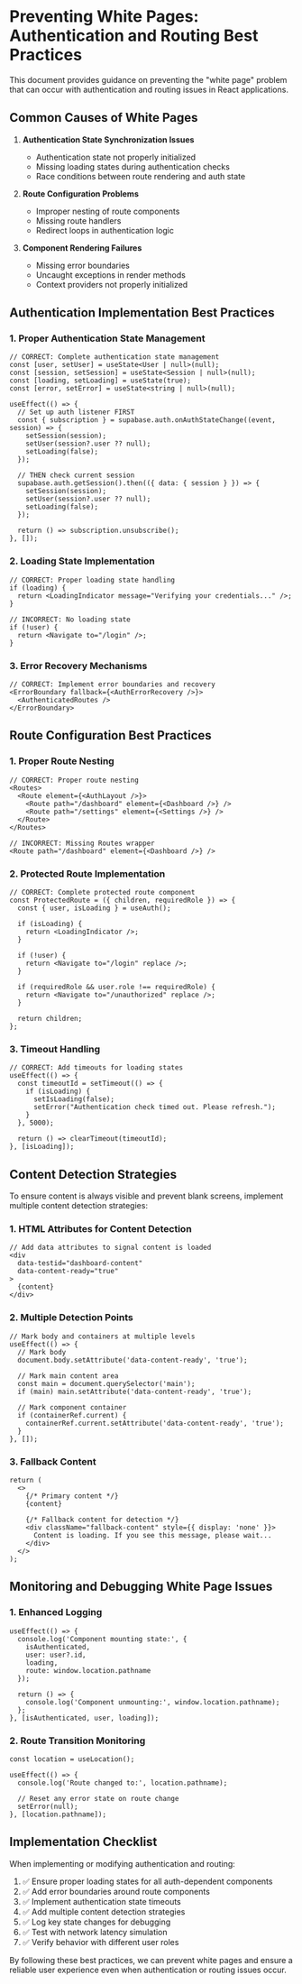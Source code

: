
# Preventing White Pages: Authentication and Routing Best Practices

This document provides guidance on preventing the "white page" problem that can occur with authentication and routing issues in React applications.

## Common Causes of White Pages

1. **Authentication State Synchronization Issues**
   - Authentication state not properly initialized
   - Missing loading states during authentication checks
   - Race conditions between route rendering and auth state

2. **Route Configuration Problems**
   - Improper nesting of route components
   - Missing route handlers
   - Redirect loops in authentication logic

3. **Component Rendering Failures**
   - Missing error boundaries
   - Uncaught exceptions in render methods
   - Context providers not properly initialized

## Authentication Implementation Best Practices

### 1. Proper Authentication State Management

```tsx
// CORRECT: Complete authentication state management
const [user, setUser] = useState<User | null>(null);
const [session, setSession] = useState<Session | null>(null);
const [loading, setLoading] = useState(true);
const [error, setError] = useState<string | null>(null);

useEffect(() => {
  // Set up auth listener FIRST
  const { subscription } = supabase.auth.onAuthStateChange((event, session) => {
    setSession(session);
    setUser(session?.user ?? null);
    setLoading(false);
  });

  // THEN check current session
  supabase.auth.getSession().then(({ data: { session } }) => {
    setSession(session);
    setUser(session?.user ?? null);
    setLoading(false);
  });

  return () => subscription.unsubscribe();
}, []);
```

### 2. Loading State Implementation

```tsx
// CORRECT: Proper loading state handling
if (loading) {
  return <LoadingIndicator message="Verifying your credentials..." />;
}

// INCORRECT: No loading state
if (!user) {
  return <Navigate to="/login" />;
}
```

### 3. Error Recovery Mechanisms

```tsx
// CORRECT: Implement error boundaries and recovery
<ErrorBoundary fallback={<AuthErrorRecovery />}>
  <AuthenticatedRoutes />
</ErrorBoundary>
```

## Route Configuration Best Practices

### 1. Proper Route Nesting

```tsx
// CORRECT: Proper route nesting
<Routes>
  <Route element={<AuthLayout />}>
    <Route path="/dashboard" element={<Dashboard />} />
    <Route path="/settings" element={<Settings />} />
  </Route>
</Routes>

// INCORRECT: Missing Routes wrapper
<Route path="/dashboard" element={<Dashboard />} />
```

### 2. Protected Route Implementation

```tsx
// CORRECT: Complete protected route component
const ProtectedRoute = ({ children, requiredRole }) => {
  const { user, isLoading } = useAuth();
  
  if (isLoading) {
    return <LoadingIndicator />;
  }
  
  if (!user) {
    return <Navigate to="/login" replace />;
  }
  
  if (requiredRole && user.role !== requiredRole) {
    return <Navigate to="/unauthorized" replace />;
  }
  
  return children;
};
```

### 3. Timeout Handling

```tsx
// CORRECT: Add timeouts for loading states
useEffect(() => {
  const timeoutId = setTimeout(() => {
    if (isLoading) {
      setIsLoading(false);
      setError("Authentication check timed out. Please refresh.");
    }
  }, 5000);
  
  return () => clearTimeout(timeoutId);
}, [isLoading]);
```

## Content Detection Strategies

To ensure content is always visible and prevent blank screens, implement multiple content detection strategies:

### 1. HTML Attributes for Content Detection

```tsx
// Add data attributes to signal content is loaded
<div 
  data-testid="dashboard-content" 
  data-content-ready="true"
>
  {content}
</div>
```

### 2. Multiple Detection Points

```tsx
// Mark body and containers at multiple levels
useEffect(() => {
  // Mark body
  document.body.setAttribute('data-content-ready', 'true');
  
  // Mark main content area
  const main = document.querySelector('main');
  if (main) main.setAttribute('data-content-ready', 'true');
  
  // Mark component container
  if (containerRef.current) {
    containerRef.current.setAttribute('data-content-ready', 'true');
  }
}, []);
```

### 3. Fallback Content

```tsx
return (
  <>
    {/* Primary content */}
    {content}
    
    {/* Fallback content for detection */}
    <div className="fallback-content" style={{ display: 'none' }}>
      Content is loading. If you see this message, please wait...
    </div>
  </>
);
```

## Monitoring and Debugging White Page Issues

### 1. Enhanced Logging

```tsx
useEffect(() => {
  console.log('Component mounting state:', {
    isAuthenticated,
    user: user?.id,
    loading,
    route: window.location.pathname
  });
  
  return () => {
    console.log('Component unmounting:', window.location.pathname);
  };
}, [isAuthenticated, user, loading]);
```

### 2. Route Transition Monitoring

```tsx
const location = useLocation();

useEffect(() => {
  console.log('Route changed to:', location.pathname);
  
  // Reset any error state on route change
  setError(null);
}, [location.pathname]);
```

## Implementation Checklist

When implementing or modifying authentication and routing:

1. ✅ Ensure proper loading states for all auth-dependent components
2. ✅ Add error boundaries around route components
3. ✅ Implement authentication state timeouts
4. ✅ Add multiple content detection strategies
5. ✅ Log key state changes for debugging
6. ✅ Test with network latency simulation
7. ✅ Verify behavior with different user roles

By following these best practices, we can prevent white pages and ensure a reliable user experience even when authentication or routing issues occur.

